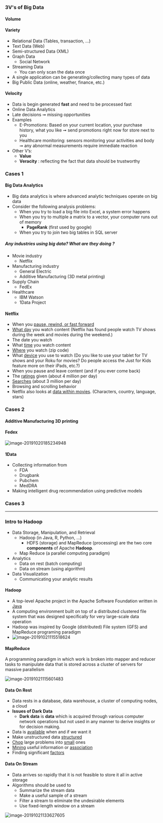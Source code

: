 ### 3V's of Big Data

#### Volume 

#### Variety

- Relational Data (Tables, transaction, …)
- Text Data (Web)
- Semi-structured Data (XML) 
- Graph Data
  - Social Network
- Streaming Data 
  - You can only scan the data once
- A single application can be generating/collecting many types of data 
- Big Public Data (online, weather, finance, etc.) 

#### Velocity 

- Data is begin generated **fast** and need to be processed fast
- Online Data Analytics
- Late decisions ➞ missing opportunities
- Examples
  - E-Promotions: Based on your current location, your purchase history, what you like ➞ send promotions right now for store next to you
  - Healthcare monitoring: sensors monitoring your activities and body ➞ any abnormal measurements require immediate reaction
- Other V’s:
  - **Value** 
  - **Veracity** : reflecting the fact that data should be trustworthy

### Cases 1

#### **Big Data Analytics**  

- Big data analytics is where advanced analytic techniques operate on big data
- Consider the following analysis problems:
  - When you try to load a big file into Excel, a system error happens
  - When you try to multiple a matrix to a vector, your computer runs out of memory
    - **PageRank** (first used by google)
  - When you try to join two big tables in SQL server

##### Any industries using big data? What are they doing ?

- Movie industry
  - Netflix
- Manufacturing industry
  - General Electric
  - Additive Manufacturing (3D metal printing)
- Supply Chain
  - FedEx
- Healthcare
  - IBM Watson
  - 1Data Project

####   **Netflix**  

- When you <u>pause, rewind, or fast forward</u>
- <u>What day</u> you watch content (Netflix has found people watch TV shows during the week and movies during the weekend.)
- The date you watch
- What <u>time</u> you watch content
- <u>Where</u> you watch (zip code)
- What <u>device</u> you use to watch (Do you like to use your tablet for TV shows and your Roku for movies? Do people access the Just for Kids feature more on their iPads, etc.?)
- When you pause and leave content (and if you ever come back)
- The <u>ratings</u> given (about 4 million per day)
- <u>Searches</u> (about 3 million per day)
- Browsing and scrolling behavior
- Netflix also looks at <u>data within movies</u>. (Characters, country, language, stars)

### Cases 2

####   **Additive Manufacturing**  3D printing

####   **Fedex**  

![image-20191020185234948](1.07.01_Intro%20to%20Big%20Data.assets/image-20191020185234948.png)

#### 1Data

- Collecting information from 
  - FDA
  - Drugbank
  - Pubchem
  - MedDRA
- Making intelligent drug recommendation using predictive models

### Cases 3

----------------

### Intro to Hadoop

- Data Storage, Manipulation, and Retrieval
  - Hadoop (in Java, R, Python, …)
    - HDFS (storage) and MapReduce (processing) are the two core **components** of Apache **Hadoop**. 
  - Map Reduce (a parallel computing paradigm)
- Analytics
  - Data on rest (batch computing)
  - Data on stream (using algorithm)
- Data Visualization
  - Communicating your analytic results

#### Hadoop 

- A top-level Apache project in the Apache Software Foundation written in <u>Java</u>
- A computing environment built on top of a distributed clustered file system that was designed specifically for very large-scale data operation
- Hadoop was inspired by Google (distributed) File system (GFS) and MapReduce programing paradigm
- ![image-20191021115518624](1.07.01_Intro%20to%20Big%20Data.assets/image-20191021115518624.png)

#### MapReduce 

A programming paradigm in which work is broken into mapper and reducer tasks to manipulate data that is stored across a cluster of servers for massive parallelism

![image-20191021115601483](1.07.01_Intro%20to%20Big%20Data.assets/image-20191021115601483.png)

#### **Data On Rest**  

- Data rests in a database, data warehouse, a cluster of computing nodes, a cloud
- **Issues of Dark Data** 
  - **Dark data** is **data** which is acquired through various computer network operations but not used in any manner to derive insights or for decision making.
- Data is <u>available</u> when and if we want it
- Make unstructured data <u>structured</u>
- <u>Chop</u> large problems into <u>small</u> ones
- <u>Mining</u> useful information or <u>association</u>
- Finding significant <u>factors</u>

####   Data On Stream

- Data arrives so rapidly that it is not feasible to store it all in active storage
- Algorithms should be used to
  - Summarize the stream data
  - Make a useful sample of a stream
  - Filter a stream to eliminate the undesirable elements
  - Use fixed-length window on a stream

![image-20191021133627605](1.07.01_Intro%20to%20Big%20Data.assets/image-20191021133627605.png)

